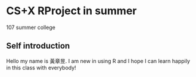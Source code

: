 # CS+X RProject in summer
 107 summer college

## Self introduction
 Hello my name is 黃章昱. I am new in using R and I hope I can learn happily in this class with everybody! 